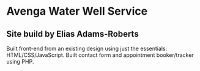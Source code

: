 # Avenga Water Well Service
## Site build by Elias Adams-Roberts
Built front-end from an existing design using just the essentials: HTML/CSS/JavaScript. Built contact form and appointment booker/tracker using PHP.
